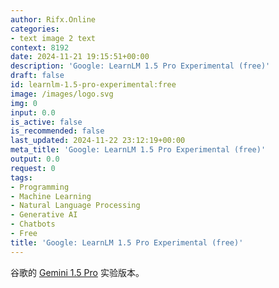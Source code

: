 ```yaml
---
author: Rifx.Online
categories:
- text image 2 text
context: 8192
date: 2024-11-21 19:15:51+00:00
description: 'Google: LearnLM 1.5 Pro Experimental (free)'
draft: false
id: learnlm-1.5-pro-experimental:free
image: /images/logo.svg
img: 0
input: 0.0
is_active: false
is_recommended: false
last_updated: 2024-11-22 23:12:19+00:00
meta_title: 'Google: LearnLM 1.5 Pro Experimental (free)'
output: 0.0
request: 0
tags:
- Programming
- Machine Learning
- Natural Language Processing
- Generative AI
- Chatbots
- Free
title: 'Google: LearnLM 1.5 Pro Experimental (free)'
---
```







谷歌的 [Gemini 1.5 Pro](/google/gemini-pro-1.5) 实验版本。

